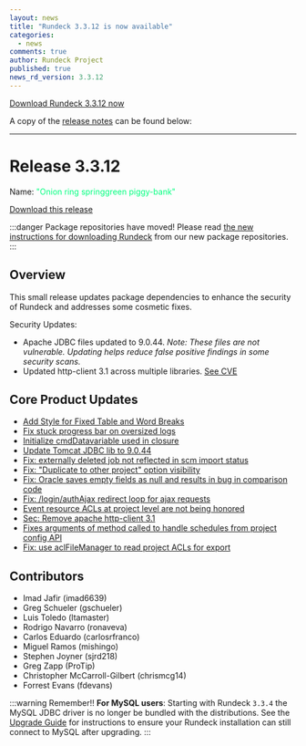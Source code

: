 ```yaml
---
layout: news
title: "Rundeck 3.3.12 is now available"
categories:
  - news
comments: true
author: Rundeck Project
published: true
news_rd_version: 3.3.12
---
```



[Download Rundeck 3.3.12 now](https://www.rundeck.com/download-page)


A copy of the [release notes](https://docs.rundeck.com/3.3.12/history/3_3_x/version-3.3.12.html) can be found below:

--------------------

# Release 3.3.12

Name: <span style="color: springgreen"><span class="glyphicon glyphicon-piggy-bank"></span> "Onion ring springgreen piggy-bank"</span>

[Download this release](https://download.rundeck.com/3.3.12/index.html)

:::danger Package repositories have moved!
  Please read [the new instructions for downloading Rundeck](/learning/howto/migrate-to-rundeck-packages-repo.md) from our new package repositories.
:::

## Overview

This small release updates package dependencies to enhance the security of Rundeck and addresses some cosmetic fixes.

Security Updates:
- Apache JDBC files updated to 9.0.44. _Note: These files are not vulnerable. Updating helps reduce false positive findings in some security scans._
- Updated http-client 3.1 across multiple libraries. [See CVE](https://nvd.nist.gov/vuln/detail/CVE-2012-5783)


## Core Product Updates

* [Add Style for Fixed Table and Word Breaks](https://github.com/rundeck/rundeck/pull/7080)
* [Fix stuck progress bar on oversized logs](https://github.com/rundeck/rundeck/pull/7059)
* [Initialize cmdDatavariable used in closure](https://github.com/rundeck/rundeck/pull/7058)
* [Update Tomcat JDBC lib to 9.0.44](https://github.com/rundeck/rundeck/pull/7044)
* [Fix: externally deleted job not reflected in scm import status](https://github.com/rundeck/rundeck/pull/7040)
* [Fix: "Duplicate to other project" option visibility](https://github.com/rundeck/rundeck/pull/7039)
* [Fix: Oracle saves empty fields as null and results in bug in comparison code](https://github.com/rundeck/rundeck/pull/7038)
* [Fix: /login/authAjax redirect loop for ajax requests](https://github.com/rundeck/rundeck/pull/7028)
* [Event resource ACLs at project level are not being honored](https://github.com/rundeck/rundeck/pull/6992)
* [Sec: Remove apache http-client 3.1](https://github.com/rundeck/rundeck/pull/6980)
* [Fixes arguments of method called to handle schedules from project config API](https://github.com/rundeck/rundeck/pull/6974)
* [Fix: use aclFileManager to read project ACLs for export](https://github.com/rundeck/rundeck/pull/6961)


## Contributors

* Imad Jafir (imad6639)
* Greg Schueler (gschueler)
* Luis Toledo (ltamaster)
* Rodrigo Navarro (ronaveva)
* Carlos Eduardo (carlosrfranco)
* Miguel Ramos (mishingo)
* Stephen Joyner (sjrd218)
* Greg Zapp (ProTip)
* Christopher McCarroll-Gilbert (chrismcg14)
* Forrest Evans (fdevans)


:::warning Remember!!
**For MySQL users**: Starting with Rundeck `3.3.4` the MySQL JDBC driver is no longer be
bundled with the distributions. See the [Upgrade Guide](/upgrading/upgrading-to-rundeck-3.3.4.md)
for instructions to ensure your Rundeck installation can still connect to MySQL after upgrading.
:::
